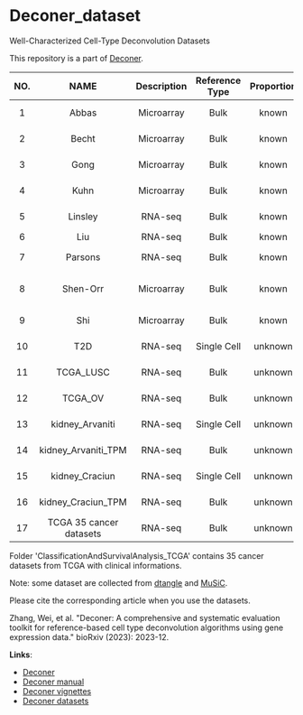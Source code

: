 # Deconer_dataset

Well-Characterized Cell-Type Deconvolution Datasets

This repository is a part of [Deconer](https://honchkrow.github.io/Deconer).


| NO. | NAME | Description | Reference Type | Proportion | Source |
| :----: | :----: | :----: | :----: | :----: | :----: |
| 1 | Abbas | Microarray | Bulk | known | [Abbas, *et al.*](https://doi.org/10.1371/journal.pone.0006098) |
| 2 | Becht | Microarray | Bulk | known | [Becht, *et al.*](https://doi.org/10.1186/s13059-016-1070-5) |
| 3 | Gong | Microarray | Bulk | known | [Gong, *et al.*](https://doi.org/10.1371/journal.pone.0027156) |
| 4 | Kuhn | Microarray | Bulk | known | [Kuhn, *et al.*](https://doi.org/10.1038/nmeth.1710) |
| 5 | Linsley | RNA-seq | Bulk | known | [Linsley, *et al.*](https://doi.org/10.1371/journal.pone.0109760) |
| 6 | Liu | RNA-seq | Bulk | known | [Liu, *et al.*](https://doi.org/10.1093/nar/gkv412) |
| 7 | Parsons | RNA-seq | Bulk | known | [Parsons, *et al.*](https://doi.org/10.1186/s12864-015-1912-7) |
| 8 | Shen-Orr | Microarray | Bulk | known | [Shen-Orr, *et al.*](https://doi.org/10.1038/nmeth.1439) |
| 9 | Shi | Microarray | Bulk | known | [Shi, *et al.*](https://doi.org/10.1038/nbt1239) |
| 10 | T2D | RNA-seq | Single Cell | unknown | [Fadista, *et al.*](https://doi.org/10.1073/pnas.1402665111) |
| 11 | TCGA_LUSC | RNA-seq | Bulk | unknown | [Vasaikar, *et al.*](https://doi.org/10.1093/nar/gkx1090) |
| 12 | TCGA_OV | RNA-seq | Bulk | unknown | [Vasaikar, *et al.*](https://doi.org/10.1093/nar/gkx1090) |
| 13 | kidney_Arvaniti | RNA-seq | Single Cell | unknown | [	Arvaniti, *et al.*](https://doi.org/10.1038/srep26235) |
| 14 | kidney_Arvaniti_TPM | RNA-seq | Bulk | unknown | [	Arvaniti, *et al.*](https://doi.org/10.1038/srep26235) |
| 15 | kidney_Craciun | RNA-seq | Single Cell | unknown | [Craciun, *et al.*](https://doi.org/10.1681/ASN.2015020225) |
| 16 | kidney_Craciun_TPM | RNA-seq | Bulk | unknown | [Craciun, *et al.*](https://doi.org/10.1681/ASN.2015020225) |
| 17 | TCGA 35 cancer datasets | RNA-seq | Bulk | unknown | [Vasaikar, *et al.*](https://doi.org/10.1093/nar/gkx1090) |

Folder 'ClassificationAndSurvivalAnalysis_TCGA' contains 35 cancer datasets from TCGA with clinical informations.


Note: some dataset are collected from [dtangle](10.1093/bioinformatics/bty926) and [MuSiC](https://doi.org/10.1038/s41467-018-08023-x).



Please cite the corresponding article when you use the datasets.

Zhang, Wei, et al. "Deconer: A comprehensive and systematic evaluation toolkit for reference-based cell type deconvolution algorithms using gene expression data." bioRxiv (2023): 2023-12.


**Links**:

- [Deconer](https://honchkrow.github.io/Deconer/)
- [Deconer manual](https://honchkrow.github.io/Deconer/inst/documents/Deconer_manual.pdf)
- [Deconer vignettes](https://honchkrow.github.io/Deconer/inst/documents/Deconer_intro.html)
- [Deconer datasets](https://honchkrow.github.io/Deconer_dataset/)




